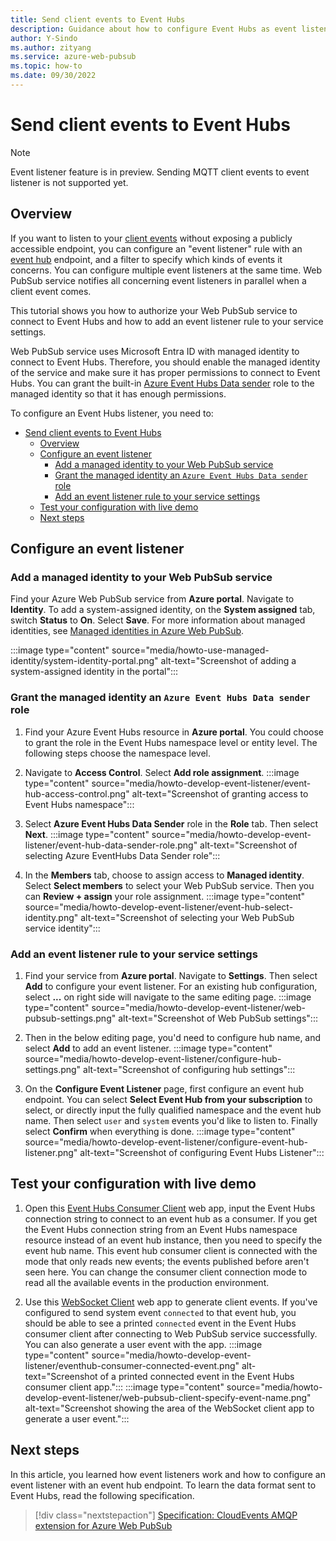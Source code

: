 ```yaml
---
title: Send client events to Event Hubs
description: Guidance about how to configure Event Hubs as event listener to send client events to Event Hubs.
author: Y-Sindo
ms.author: zityang
ms.service: azure-web-pubsub
ms.topic: how-to
ms.date: 09/30/2022
---
```


# Send client events to Event Hubs

> [!NOTE]
> Event listener feature is in preview.
> Sending MQTT client events to event listener is not supported yet.

## Overview

If you want to listen to your [client events](concept-service-internals.md#terms) without exposing a publicly accessible endpoint, you can configure an "event listener" rule with an [event hub](https://azure.microsoft.com/products/event-hubs/) endpoint, and a filter to specify which kinds of events it concerns. You can configure multiple event listeners at the same time. Web PubSub service notifies all concerning event listeners in parallel when a client event comes.

This tutorial shows you how to authorize your Web PubSub service to connect to Event Hubs and how to add an event listener rule to your service settings.

Web PubSub service uses Microsoft Entra ID with managed identity to connect to Event Hubs. Therefore, you should enable the managed identity of the service and make sure it has proper permissions to connect to Event Hubs. You can grant the built-in [Azure Event Hubs Data sender](../role-based-access-control/built-in-roles.md#azure-event-hubs-data-sender) role to the managed identity so that it has enough permissions.

To configure an Event Hubs listener, you need to:

- [Send client events to Event Hubs](#send-client-events-to-event-hubs)
  - [Overview](#overview)
  - [Configure an event listener](#configure-an-event-listener)
    - [Add a managed identity to your Web PubSub service](#add-a-managed-identity-to-your-web-pubsub-service)
    - [Grant the managed identity an `Azure Event Hubs Data sender` role](#grant-the-managed-identity-an-azure-event-hubs-data-sender-role)
    - [Add an event listener rule to your service settings](#add-an-event-listener-rule-to-your-service-settings)
  - [Test your configuration with live demo](#test-your-configuration-with-live-demo)
  - [Next steps](#next-steps)

## Configure an event listener

### Add a managed identity to your Web PubSub service

Find your Azure Web PubSub service from **Azure portal**. Navigate to **Identity**. To add a system-assigned identity, on the **System assigned** tab, switch **Status** to **On**. Select **Save**. For more information about managed identities, see [Managed identities in Azure Web PubSub](./howto-use-managed-identity.md).

:::image type="content" source="media/howto-use-managed-identity/system-identity-portal.png" alt-text="Screenshot of adding a system-assigned identity in the portal":::

### Grant the managed identity an `Azure Event Hubs Data sender` role

1. Find your Azure Event Hubs resource in **Azure portal**. You could choose to grant the role in the Event Hubs namespace level or entity level. The following steps choose the namespace level.

1. Navigate to **Access Control**. Select **Add role assignment**.
   :::image type="content" source="media/howto-develop-event-listener/event-hub-access-control.png" alt-text="Screenshot of granting access to Event Hubs namespace":::

1. Select **Azure Event Hubs Data Sender** role in the **Role** tab. Then select **Next**.
   :::image type="content" source="media/howto-develop-event-listener/event-hub-data-sender-role.png" alt-text="Screenshot of selecting Azure EventHubs Data Sender role":::

1. In the **Members** tab, choose to assign access to **Managed identity**. Select **Select members** to select your Web PubSub service. Then you can **Review + assign** your role assignment.
   :::image type="content" source="media/howto-develop-event-listener/event-hub-select-identity.png" alt-text="Screenshot of selecting your Web PubSub service identity":::

### Add an event listener rule to your service settings

1. Find your service from **Azure portal**. Navigate to **Settings**. Then select **Add** to configure your event listener. For an existing hub configuration, select **...** on right side will navigate to the same editing page.
   :::image type="content" source="media/howto-develop-event-listener/web-pubsub-settings.png" alt-text="Screenshot of Web PubSub settings":::

1. Then in the below editing page, you'd need to configure hub name, and select **Add** to add an event listener.
   :::image type="content" source="media/howto-develop-event-listener/configure-hub-settings.png" alt-text="Screenshot of configuring hub settings":::

1. On the **Configure Event Listener** page, first configure an event hub endpoint. You can select **Select Event Hub from your subscription** to select, or directly input the fully qualified namespace and the event hub name. Then select `user` and `system` events you'd like to listen to. Finally select **Confirm** when everything is done.
   :::image type="content" source="media/howto-develop-event-listener/configure-event-hub-listener.png" alt-text="Screenshot of configuring Event Hubs Listener":::

## Test your configuration with live demo

1. Open this [Event Hubs Consumer Client](https://awpseventlistenerdemo.blob.core.windows.net/eventhub-consumer/index.html) web app, input the Event Hubs connection string to connect to an event hub as a consumer. If you get the Event Hubs connection string from an Event Hubs namespace resource instead of an event hub instance, then you need to specify the event hub name. This event hub consumer client is connected with the mode that only reads new events; the events published before aren't seen here. You can change the consumer client connection mode to read all the available events in the production environment.

1. Use this [WebSocket Client](https://awpseventlistenerdemo.blob.core.windows.net/webpubsub-client/websocket-client.html) web app to generate client events. If you've configured to send system event `connected` to that event hub, you should be able to see a printed `connected` event in the Event Hubs consumer client after connecting to Web PubSub service successfully. You can also generate a user event with the app.
   :::image type="content" source="media/howto-develop-event-listener/eventhub-consumer-connected-event.png" alt-text="Screenshot of a printed connected event in the Event Hubs consumer client app.":::
   :::image type="content" source="media/howto-develop-event-listener/web-pubsub-client-specify-event-name.png" alt-text="Screenshot showing the area of the WebSocket client app to generate a user event.":::

## Next steps

In this article, you learned how event listeners work and how to configure an event listener with an event hub endpoint. To learn the data format sent to Event Hubs, read the following specification.

> [!div class="nextstepaction"]
> [Specification: CloudEvents AMQP extension for Azure Web PubSub](./reference-cloud-events-amqp.md)

<!--TODO: Add demo-->
